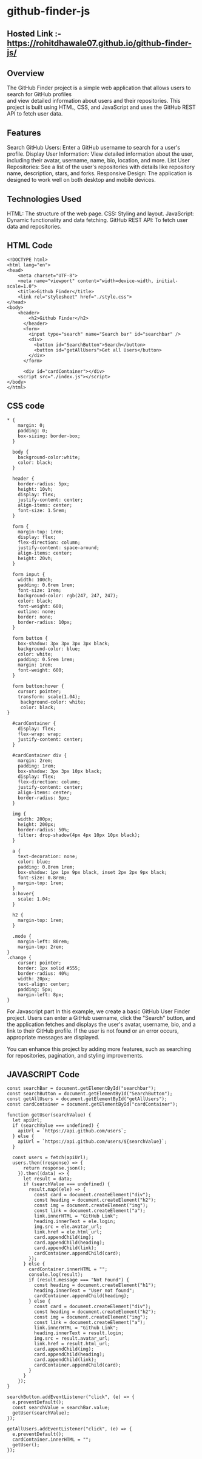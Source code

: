# github-finder-js
## Hosted Link :- https://rohitdhawale07.github.io/github-finder-js/
## Overview
The GitHub Finder project is a simple web application that allows users to search for GitHub profiles  
and view detailed information about users and their repositories. 
This project is built using HTML, CSS, and JavaScript and uses the GitHub REST API to fetch user data.

## Features
Search GitHub Users: Enter a GitHub username to search for a user's profile.
Display User Information: View detailed information about the user, including their avatar, username, name, bio, location, and more.
List User Repositories: See a list of the user's repositories with details like repository name, description, stars, and forks.
Responsive Design: The application is designed to work well on both desktop and mobile devices.

## Technologies Used
HTML: The structure of the web page.
CSS: Styling and layout.
JavaScript: Dynamic functionality and data fetching.
GitHub REST API: To fetch user data and repositories.

## HTML Code
```
<!DOCTYPE html>
<html lang="en">
<head>
    <meta charset="UTF-8">
    <meta name="viewport" content="width=device-width, initial-scale=1.0">
    <title>Github Finder</title>
    <link rel="stylesheet" href="./style.css">
</head>
<body>
    <header>
        <h2>Github Finder</h2>
      </header>
      <form>
        <input type="search" name="Search bar" id="searchbar" />
        <div>
          <button id="SearchButton">Search</button>
          <button id="getAllUsers">Get all Users</button>
        </div>
      </form>
  
      <div id="cardContainer"></div>
    <script src="./index.js"></script>
</body>
</html>
```
## CSS code
```
* {
    margin: 0;
    padding: 0;
    box-sizing: border-box;
  }
  
  body {
    background-color:white;
    color: black;
  }
  
  header {
    border-radius: 5px;
    height: 10vh;
    display: flex;
    justify-content: center;
    align-items: center;
    font-size: 1.5rem;
  }
  
  form {
    margin-top: 1rem;
    display: flex;
    flex-direction: column;
    justify-content: space-around;
    align-items: center;
    height: 20vh;
  }
  
  form input {
    width: 100ch;
    padding: 0.6rem 1rem;
    font-size: 1rem;
    background-color: rgb(247, 247, 247);
    color: black;
    font-weight: 600;
    outline: none;
    border: none;
    border-radius: 10px;
  }
  
  form button {
    box-shadow: 3px 3px 3px 3px black;
    background-color: blue;
    color: white;
    padding: 0.5rem 1rem;
    margin: 1rem;
    font-weight: 600;
  }
  
  form button:hover {
    cursor: pointer;
    transform: scale(1.04);
     background-color: white;
     color: black;
}
  
  #cardContainer {
    display: flex;
    flex-wrap: wrap;
    justify-content: center;
  }
  
  #cardContainer div {
    margin: 2rem;
    padding: 1rem;
    box-shadow: 3px 3px 10px black;
    display: flex;
    flex-direction: column;
    justify-content: center;
    align-items: center;
    border-radius: 5px;
  }
  
  img {
    width: 200px;
    height: 200px;
    border-radius: 50%;
    filter: drop-shadow(4px 4px 10px 10px black);
  }
  
  a {
    text-decoration: none;
    color: blue;
    padding: 0.8rem 1rem;
    box-shadow: 1px 1px 9px black, inset 2px 2px 9px black;
    font-size: 0.8rem;
    margin-top: 1rem;
  }
  a:hover{
    scale: 1.04;
  }
  
  h2 {
    margin-top: 1rem;
  }

  .mode {
    margin-left: 80rem;
    margin-top: 2rem;
}
.change {
    cursor: pointer;
    border: 1px solid #555;
    border-radius: 40%;
    width: 20px;
    text-align: center;
    padding: 5px;
    margin-left: 8px;
}

```
For Javascript part In this example, we create a basic GitHub User Finder project. Users can enter a GitHub username, 
click the "Search" button, and the application fetches and displays the user's avatar, username, bio, and a link to 
their GitHub profile. 
If the user is not found or an error occurs, appropriate messages are displayed.

You can enhance this project by adding more features, such as searching for repositories, pagination, and styling improvements.
## JAVASCRIPT Code
```
const searchBar = document.getElementById("searchbar");
const searchButton = document.getElementById("SearchButton");
const getAllUsers = document.getElementById("getAllUsers");
const cardContainer = document.getElementById("cardContainer");

function getUser(searchValue) {
  let apiUrl;
  if (searchValue === undefined) {
    apiUrl = `https://api.github.com/users`;
  } else {
    apiUrl = `https://api.github.com/users/${searchValue}`;
  }
  
  const users = fetch(apiUrl);
  users.then((response) => {
      return response.json();
    }).then((data) => {
      let result = data;
      if (searchValue === undefined) {
        result.map((ele) => {
          const card = document.createElement("div");
          const heading = document.createElement("h2");
          const img = document.createElement("img");
          const link = document.createElement("a");
          link.innerHTML = "GitHub Link";
          heading.innerText = ele.login;
          img.src = ele.avatar_url;
          link.href = ele.html_url;
          card.appendChild(img);
          card.appendChild(heading);
          card.appendChild(link);
          cardContainer.appendChild(card);
        });
      } else {
        cardContainer.innerHTML = "";
        console.log(result);
        if (result.message === "Not Found") {
          const heading = document.createElement("h1");
          heading.innerText = "User not found";
          cardContainer.appendChild(heading);
        } else {
          const card = document.createElement("div");
          const heading = document.createElement("h2");
          const img = document.createElement("img");
          const link = document.createElement("a");
          link.innerHTML = "Github Link";
          heading.innerText = result.login;
          img.src = result.avatar_url;
          link.href = result.html_url;
          card.appendChild(img);
          card.appendChild(heading);
          card.appendChild(link);
          cardContainer.appendChild(card);
        }
      }
    });
}

searchButton.addEventListener("click", (e) => {
  e.preventDefault();
  const searchValue = searchBar.value;
  getUser(searchValue);
});

getAllUsers.addEventListener("click", (e) => {
  e.preventDefault();
  cardContainer.innerHTML = "";
  getUser();
});


```

